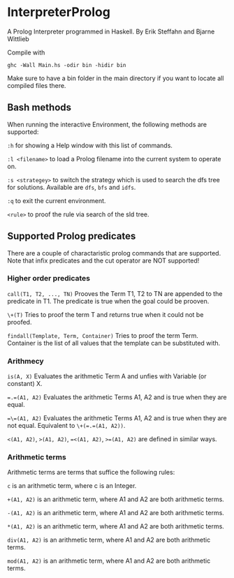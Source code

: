 # InterpreterProlog

A Prolog Interpreter programmed in Haskell.
By Erik Steffahn and Bjarne Wittlieb

Compile with

```
ghc -Wall Main.hs -odir bin -hidir bin
```

Make sure to have a bin folder in the main directory if you want to locate all compiled files there.

## Bash methods
When running the interactive Environment, the following methods are supported:

```:h``` for showing a Help window with this list of commands.

```:l <filename>``` to load a Prolog filename into the current system to operate on.

```:s <strategey>``` to switch the strategy which is used to search the dfs tree for solutions.
Available are ```dfs```, ```bfs``` and ```idfs```.

```:q``` to exit the current environment.

```<rule>``` to proof the rule via search of the sld tree.

## Supported Prolog predicates

There are a couple of charactaristic prolog commands that are supported. Note that infix predicates and the cut operator are NOT supported!

### Higher order predicates
```call(T1, T2, ..., TN)``` Prooves the Term T1, T2 to TN are appended to the predicate in T1. The predicate is true when the goal could be prooven.

```\+(T)``` Tries to proof the term T and returns true when it could not be proofed.

```findall(Template, Term, Container)``` Tries to proof the term Term. Container is the list of all values that the template can be substituted with.

### Arithmecy
```is(A, X)``` Evaluates the arithmetic Term A and unfies with Variable (or constant) X.

```=.=(A1, A2)``` Evaluates the arithmetic Terms A1, A2 and is true when they are equal.

```=\=(A1, A2)``` Evaluates the arithmetic Terms A1, A2 and is true when they are not equal. Equivalent to ```\+(=.=(A1, A2))```.

```<(A1, A2)```, ```>(A1, A2)```, ```=<(A1, A2)```, ```>=(A1, A2)``` are defined in similar ways.

### Arithmetic terms
Arithmetic terms are terms that suffice the following rules:

```c``` is an arithmetic term, where c is an Integer.

```+(A1, A2)``` is an arithmetic term, where A1 and A2 are both arithmetic terms.

```-(A1, A2)``` is an arithmetic term, where A1 and A2 are both arithmetic terms.

```*(A1, A2)``` is an arithmetic term, where A1 and A2 are both arithmetic terms.

```div(A1, A2)``` is an arithmetic term, where A1 and A2 are both arithmetic terms.

```mod(A1, A2)``` is an arithmetic term, where A1 and A2 are both arithmetic terms.
